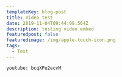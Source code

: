 ```yaml
---
templateKey: blog-post
title: Video test
date: 2019-11-04T09:44:08.564Z
description: testing video embed
featuredpost: false
featuredimage: /img/apple-touch-icon.png
tags:
  - Test
---
```

`youtube: bcqXPu2ecvM`
